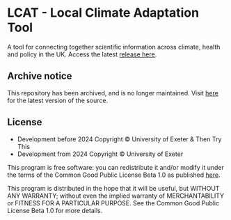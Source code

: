 # LCAT - Local Climate Adaptation Tool

A tool for connecting together scientific information across climate,
health and policy in the UK. Access the latest [release here](https://lcat.uk/).

## Archive notice

This repository has been archived, and is no longer maintained. Visit [here](https://github.com/Uni-of-Exeter/research.LCAT.public) for the latest version of the source.

## License

* Development before 2024 Copyright © University of Exeter & Then Try This
* Development from 2024 Copyright © University of Exeter

This program is free software: you can redistribute it and/or modify
it under the terms of the Common Good Public License Beta 1.0 as
published [here](http://www.cgpl.org).

This program is distributed in the hope that it will be useful,
but WITHOUT ANY WARRANTY; without even the implied warranty of
MERCHANTABILITY or FITNESS FOR A PARTICULAR PURPOSE. See the
Common Good Public License Beta 1.0 for more details.
